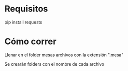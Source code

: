 # Requisitos
pip install requests 

# Cómo correr
Llenar en el folder mesas archivos con la extensión ".mesa"

Se crearán folders con el nombre de cada archivo 